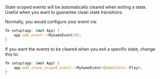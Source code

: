 <!-- Add state scoped events -->
<!-- https://github.com/bevyengine/bevy/pull/15085 -->

State scoped events will be automatically cleared when exiting a state. Useful when you want to guarantee clean state transitions.

Normally, you would configure your event via:
```rust
fn setup(app: &mut App) {
    app.add_event::<MyGameEvent>();
}
```

If you want the events to be cleared when you exit a specific state, change this to:
```rust
fn setup(app: &mut App) {
    app.add_state_scoped_event::<MyGameEvent>(GameState::Play);
}
```

